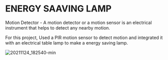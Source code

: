 # ENERGY SAAVING LAMP

Motion Detector - A motion detector or a motion sensor is an electrical instrument that helps to detect any nearby motion.

For this project, Used a PIR motion sensor to detect motion and integrated it with an electrical table lamp to make a energy saving lamp.

![20211124_182540-min](https://user-images.githubusercontent.com/83905981/177406746-8f24bcd1-7cec-47e5-b8c6-f15ee9bca628.jpg)
